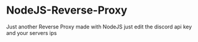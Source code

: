 # NodeJS-Reverse-Proxy
 Just another Reverse Proxy made with NodeJS
 just edit the discord api key and your servers ips
 
 
